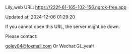Lily_web URL: https://222f-61-165-102-156.ngrok-free.app

Updated at: 2024-12-06 01:29:20

If you cannot open this URL, the server might be down.

Please contact: 

goley04@foxmail.com Or Wechat:GL_yeaH